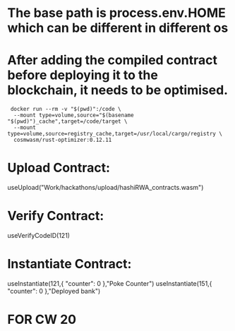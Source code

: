 # The base path is process.env.HOME which can be different in different os

# After adding the compiled contract before deploying it to the blockchain, it needs to be optimised.

```
 docker run --rm -v "$(pwd)":/code \
  --mount type=volume,source="$(basename "$(pwd)")_cache",target=/code/target \
  --mount type=volume,source=registry_cache,target=/usr/local/cargo/registry \
  cosmwasm/rust-optimizer:0.12.11
```

# Upload Contract:

useUpload("Work/hackathons/upload/hashiRWA_contracts.wasm")

# Verify Contract:

useVerifyCodeID(121)

# Instantiate Contract:

useInstantiate(121,{ "counter": 0 },"Poke Counter")
useInstantiate(151,{ "counter": 0 },"Deployed bank")

# FOR CW 20

<!-- mantra1uen40cgamn8u0k8zwfyqqzypdn36fr2vrfwh0ghawpq66je0p8zslgzxxc -->
<!-- mantra1677vsq6cs4z3hd629h44zppg3ya8y7txyaxjryud5f54lnwj09rs96npfl -->
<!-- mantra12yng80emt5zyptsauuravswr6hknum56vrrckvdwda25jve0zg2q2lt7wd -->
<!-- mantra1p2ds40jhuf7d3h0n0heseue7msyqk0evzcks2pk4344wfe8rtx3sfx09fp -->
<!-- mantra190f353hxtswfdsux8c45wedh7wkngz2hrgphnrmfefhmh0yurmws35pd5t -->